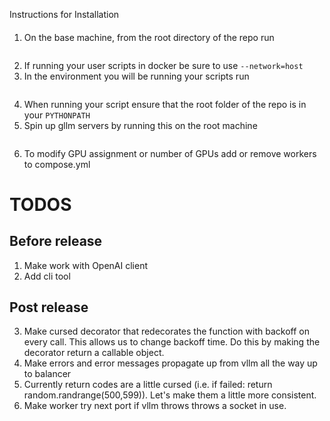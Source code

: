 Instructions for Installation
####

1. On the base machine, from the root directory of the repo run
```>>> docker compose -p <your_name> build
```
2. If running your user scripts in docker be sure to use `--network=host`
3. In the environment you will be running your scripts run
```>>> pip install -r requirements.txt
```
4. When running your script ensure that the root folder of the repo is in your `PYTHONPATH`
5. Spin up gllm servers by running this on the root machine
``` >>> docker compose -p <your_name> up
```
6. To modify GPU assignment or number of GPUs add or remove workers to compose.yml


# TODOS
## Before release
1. Make work with OpenAI client
2. Add cli tool
## Post release

3. Make cursed decorator that redecorates the function with backoff on every call. This allows us to change backoff time. Do this by making the decorator return a callable object. 
4. Make errors and error messages propagate up from vllm all the way up to balancer 
5. Currently return codes are a little cursed (i.e. if failed: return random.randrange(500,599)). Let's make them a little more consistent.
6. Make worker try next port if vllm throws throws a socket in use. 